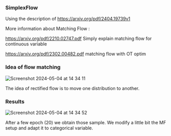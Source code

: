 ### SimplexFlow

Using the description of https://arxiv.org/pdf/2404.19739v1

More information about Matching Flow :

https://arxiv.org/pdf/2210.02747.pdf Simply explain matching flow for continuous variable

https://arxiv.org/pdf/2302.00482.pdf matching flow with OT optim

### Idea of flow matching

![Screenshot 2024-05-04 at 14 34 11](https://github.com/Forbu/SimplexFlow/assets/11457947/e58d301f-b3ce-4060-8276-541f6399cac5)

The idea of rectified flow is to move one distribution to another.

### Results

![Screenshot 2024-05-04 at 14 34 52](https://github.com/Forbu/SimplexFlow/assets/11457947/2f91732b-3807-4520-ae85-dc56fb810906)

After a few epoch (20) we obtain those sample.
We modify a little bit the MF setup and adapt it to categorical variable.
